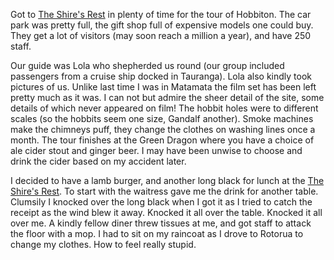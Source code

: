 Got to [The Shire's Rest](https://www.hobbitontours.com/en/the-shires-rest/)
in plenty of time for the tour of Hobbiton. The car park was
pretty full, the gift shop full of expensive models one could buy. They get a lot
of visitors (may soon reach a million a year), and have 250 staff.

Our guide was
Lola who shepherded us round (our group included passengers from a cruise ship docked
in Tauranga).
Lola also kindly took pictures of us. Unlike last time I was in Matamata the film
set has been left pretty much as it was. I can not but admire the sheer detail of the site,
some details of which never appeared on film! The hobbit holes were to different scales (so
the hobbits seem one size, Gandalf another). Smoke machines make the chimneys puff,
they change the clothes on washing lines once a month. The tour finishes at the Green
Dragon where you have a choice of ale cider stout and ginger beer. I may have been unwise
to choose and drink the cider based on my accident later.

I decided to have a lamb burger, and another long black for lunch at the [The Shire's Rest](https://www.hobbitontours.com/en/the-shires-rest/).
To start with the waitress gave me the drink for another table.
Clumsily I knocked over the long black when I got it as I tried to catch the receipt as the wind
blew it away. Knocked it all over the table. Knocked it all over me. A kindly fellow diner
threw tissues at me, and got staff to attack the floor with a mop. I had to sit on
my raincoat as I drove to Rotorua to change my clothes. How to feel really stupid.
